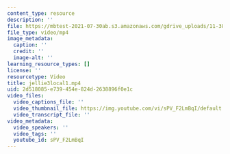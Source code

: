 ```yaml
---
content_type: resource
description: ''
file: https://mbtest-2021-07-30ab.s3.amazonaws.com/gdrive_uploads/11-382-water-diplomacy-spring-2021/1RxRDvHiKFR-QZ99GgZam2PiXRFCLJTLM/jellie3local1.mp4
file_type: video/mp4
image_metadata:
  caption: ''
  credit: ''
  image-alt: ''
learning_resource_types: []
license: ''
resourcetype: Video
title: jellie3local1.mp4
uid: 2d518085-e739-454e-824d-2638896f0e1c
video_files:
  video_captions_file: ''
  video_thumbnail_file: https://img.youtube.com/vi/sPV_F2LmBqI/default.jpg
  video_transcript_file: ''
video_metadata:
  video_speakers: ''
  video_tags: ''
  youtube_id: sPV_F2LmBqI
---
```

